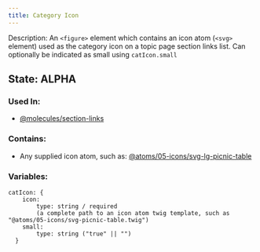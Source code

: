 ```yaml
---
title: Category Icon
---
```

Description: An `<figure>` element which contains an icon atom (`<svg>` element) used as the category icon on a topic page section links list. Can optionally be indicated as small using `catIcon.small`

## State: ALPHA

### Used In:
- [@molecules/section-links](/?p=molecules-section-links)

### Contains:
- Any supplied icon atom, such as:
[@atoms/05-icons/svg-lg-picnic-table](/?p=atoms-svg-lg-picnic-table)

### Variables:
~~~
catIcon: {
    icon:
        type: string / required 
        (a complete path to an icon atom twig template, such as "@atoms/05-icons/svg-picnic-table.twig")
    small:
        type: string ("true" || "")
  }
~~~
